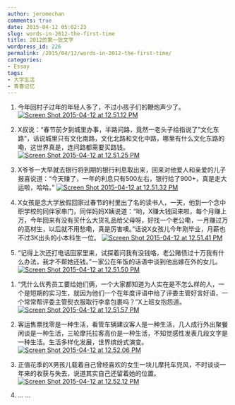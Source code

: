 ```yaml
---
author: jeromechan
comments: true
date: 2015-04-12 05:02:23
slug: words-in-2012-the-first-time
title: 2012的第一批文字
wordpress_id: 226
permalink: /2015/04/12/words-in-2012-the-first-time/
categories:
- Essay
tags:
- 大学生活
- 青春记忆
---
```



	
  1. 今年回村子过年的年轻人多了，不过小孩子们的鞭炮声少了。
[![Screen Shot 2015-04-12 at 12.51.12 PM](/images/2015-04-12-words-in-2012-the-first-time/Screen-Shot-2015-04-12-at-12.51.12-PM-300x197.png)](/images/2015-04-12-words-in-2012-the-first-time/Screen-Shot-2015-04-12-at-12.51.12-PM.png)

	
  2. X叔说：“春节前夕到城里办事，半路问路，竟然一老头子给指说了”文化东路”，话说城里只有文化南路，文化北路和文化中路，哪里有什么文化东路的嘞，这世界真是，连问路都需要买路钱。
[![Screen Shot 2015-04-12 at 12.51.25 PM](/images/2015-04-12-words-in-2012-the-first-time/Screen-Shot-2015-04-12-at-12.51.25-PM-300x150.png)](/images/2015-04-12-words-in-2012-the-first-time/Screen-Shot-2015-04-12-at-12.51.25-PM.png)

	
  3. X爷爷一大早就去银行将到期的银行利息取出来，回来对他爱人和亲爱的儿子报喜说道：“今天赚了，一年的利息只有500左右，银行给了900+，真是走大运啦，哈哈。”
[![Screen Shot 2015-04-12 at 12.51.32 PM](/images/2015-04-12-words-in-2012-the-first-time/Screen-Shot-2015-04-12-at-12.51.32-PM-300x191.png)](/images/2015-04-12-words-in-2012-the-first-time/Screen-Shot-2015-04-12-at-12.51.32-PM.png)

	
  4. X女孩是念大学放假回家过春节的村里出了名的读书人，一天，他到一个念中职学校的同伴家串门，同伴妈妈X姨说道：“哟，X赚大钱回来啦，每个月赚上万，今年回来有没有买什么大货礼品给父母呀，好找一个老公嘞，一月赚过万的高材生，以后就不用愁嘞，真是厉害噢。”话说X女孩儿今年刚毕业，月薪也不过3K出头的小本科生一位。
[![Screen Shot 2015-04-12 at 12.51.41 PM](/images/2015-04-12-words-in-2012-the-first-time/Screen-Shot-2015-04-12-at-12.51.41-PM-300x154.png)](/images/2015-04-12-words-in-2012-the-first-time/Screen-Shot-2015-04-12-at-12.51.41-PM.png)

	
  5. “记得上次还打电话回家里来，试探着问我有没钱咯，老公赌债过十万我有什么办法，我才不帮她还钱。”一家公在年饭的话语中谈到他出嫁在外的女儿。
[![Screen Shot 2015-04-12 at 12.51.50 PM](/images/2015-04-12-words-in-2012-the-first-time/Screen-Shot-2015-04-12-at-12.51.50-PM-300x168.png)](/images/2015-04-12-words-in-2012-the-first-time/Screen-Shot-2015-04-12-at-12.51.50-PM.png)


<!-- more -->

	
  1. “凭什么优秀员工要给她们俩，一个大家都知道为人实在是不怎么样的人，一个是短期的实习生，就因为他们一个在年度评语中给了评委主管好言好语，一个常常帮评委主管熨衣服取行李拿包裹吗？”X上班女抱怨道。
[![Screen Shot 2015-04-12 at 12.51.57 PM](/images/2015-04-12-words-in-2012-the-first-time/Screen-Shot-2015-04-12-at-12.51.57-PM-300x187.png)](/images/2015-04-12-words-in-2012-the-first-time/Screen-Shot-2015-04-12-at-12.51.57-PM.png)

	
  2. 客运售票找零是一种生活，看管车辆建议客人是一种生活，几人成行外出聚餐闲谈是一种生活，三轮摩托拉客高价是一种生活，不知觉感性发表几段文字是一种生活。生活多样化发展，世界缤纷式演变。
[![Screen Shot 2015-04-12 at 12.52.06 PM](/images/2015-04-12-words-in-2012-the-first-time/Screen-Shot-2015-04-12-at-12.52.06-PM-300x184.png)](/images/2015-04-12-words-in-2012-the-first-time/Screen-Shot-2015-04-12-at-12.52.06-PM.png)

	
  3. 正值花季的X男孩儿载着自己曾经喜欢的女生一块儿摩托车兜风，不时谈谈一年来的收获与失去，说道其实自己还留着她的位置。
[![Screen Shot 2015-04-12 at 12.52.12 PM](/images/2015-04-12-words-in-2012-the-first-time/Screen-Shot-2015-04-12-at-12.52.12-PM-300x237.png)](/images/2015-04-12-words-in-2012-the-first-time/Screen-Shot-2015-04-12-at-12.52.12-PM.png)

	
  4. ... ...


